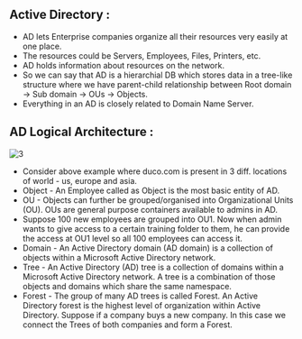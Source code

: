 ## Active Directory :

- AD lets Enterprise companies organize all their resources very easily at one place.
- The resources could be Servers, Employees, Files, Printers, etc.
- AD holds information about resources on the network.
- So we can say that AD is a hierarchial DB which stores data in a tree-like structure where we have parent-child relationship between Root domain -> Sub domain -> OUs -> Objects.
- Everything in an AD is closely related to Domain Name Server.

## AD Logical Architecture :

![3](https://github.com/NikhilBagwe/yt-notes/assets/67143015/3beeda5f-4bbf-4d09-b2b0-bc54b68b915c)


- Consider above example where duco.com is present in 3 diff. locations of world - us, europe and asia.
- Object - An Employee called as Object is the most basic entity of AD.
- OU - Objects can further be grouped/organised into Organizational Units (OU). OUs are general purpose containers available to admins in AD.
- Suppose 100 new employees are grouped into OU1. Now when admin wants to give access to a certain training folder to them, he can provide the access at OU1 level so all 100 employees can access it.
- Domain - An Active Directory domain (AD domain) is a collection of objects within a Microsoft Active Directory network.
- Tree - An Active Directory (AD) tree is a collection of domains within a Microsoft Active Directory network.  A tree is a combination of those objects and domains which share the same namespace.
- Forest - The group of many AD trees is called Forest. An Active Directory forest is the highest level of organization within Active Directory. Suppose if a company buys a new company. In this case we connect the Trees of both companies and form a Forest.
